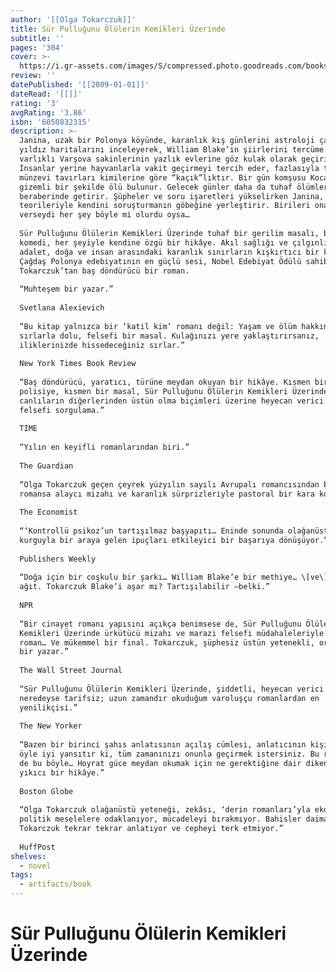 ```yaml
---
author: '[[Olga Tokarczuk]]'
title: Sür Pulluğunu Ölülerin Kemikleri Üzerinde
subtitle: ''
pages: '304'
cover: >-
  https://i.gr-assets.com/images/S/compressed.photo.goodreads.com/books/1580728297l/50720738._SY475_.jpg
review: ''
datePublished: '[[2009-01-01]]'
dateRead: '[[]]'
rating: '3'
avgRating: '3.86'
isbn: '6050832315'
description: >-
  Janina, uzak bir Polonya köyünde, karanlık kış günlerini astroloji çalışarak,
  yıldız haritalarını inceleyerek, William Blake’in şiirlerini tercüme ederek ve
  varlıklı Varşova sakinlerinin yazlık evlerine göz kulak olarak geçirir.
  İnsanlar yerine hayvanlarla vakit geçirmeyi tercih eder, fazlasıyla tuhaf ve
  münzevi tavırları kimilerine göre “kaçık”lıktır. Bir gün komşusu Koca Ayak
  gizemli bir şekilde ölü bulunur. Gelecek günler daha da tuhaf ölümleri
  beraberinde getirir. Şüpheler ve soru işaretleri yükselirken Janina, tuhaf
  teorileriyle kendini soruşturmanın göbeğine yerleştirir. Birileri ona kulak
  verseydi her şey böyle mi olurdu oysa…  
    
  Sür Pulluğunu Ölülerin Kemikleri Üzerinde tuhaf bir gerilim masalı, bir kara
  komedi, her şeyiyle kendine özgü bir hikâye. Akıl sağlığı ve çılgınlık, suç ve
  adalet, doğa ve insan arasındaki karanlık sınırların kışkırtıcı bir keşfi.
  Çağdaş Polonya edebiyatının en güçlü sesi, Nobel Edebiyat Ödülü sahibi Olga
  Tokarczuk’tan baş döndürücü bir roman.  
    
  “Muhteşem bir yazar.”  
    
  Svetlana Alexievich  
    
  “Bu kitap yalnızca bir ‘katil kim’ romanı değil: Yaşam ve ölüm hakkında,
  sırlarla dolu, felsefi bir masal. Kulağınızı yere yaklaştırırsanız,
  iliklerinizde hissedeceğiniz sırlar.”  
    
  New York Times Book Review  
    
  “Baş döndürücü, yaratıcı, türüne meydan okuyan bir hikâye. Kısmen bir
  polisiye, kısmen bir masal, Sür Pulluğunu Ölülerin Kemikleri Üzerinde, bazı
  canlıların diğerlerinden üstün olma biçimleri üzerine heyecan verici bir
  felsefi sorgulama.”  
    
  TIME  
    
  “Yılın en keyifli romanlarından biri.”  
    
  The Guardian  
    
  “Olga Tokarczuk geçen çeyrek yüzyılın sayılı Avrupalı romancısından biri. Bu
  romansa alaycı mizahı ve karanlık sürprizleriyle pastoral bir kara komedi.”  
    
  The Economist  
    
  “‘Kontrollü psikoz’un tartışılmaz başyapıtı… Eninde sonunda olağanüstü bir
  kurguyla bir araya gelen ipuçları etkileyici bir başarıya dönüşüyor.”  
    
  Publishers Weekly  
    
  “Doğa için bir coşkulu bir şarkı… William Blake’e bir methiye… \[ve\] bir tür
  ağıt. Tokarczuk Blake’i aşar mı? Tartışılabilir –belki.”  
    
  NPR  
    
  “Bir cinayet romanı yapısını açıkça benimsese de, Sür Pulluğunu Ölülerin
  Kemikleri Üzerinde ürkütücü mizahı ve marazi felsefi müdahaleleriyle özgün bir
  roman… Ve mükemmel bir final. Tokarczuk, şüphesiz üstün yetenekli, orijinal
  bir yazar.”  
    
  The Wall Street Journal  
    
  “Sür Pulluğunu Ölülerin Kemikleri Üzerinde, şiddetli, heyecan verici ve özel,
  neredeyse tarifsiz; uzun zamandır okuduğum varoluşçu romanlardan en
  yenilikçisi.”  
    
  The New Yorker  
    
  “Bazen bir birinci şahıs anlatısının açılış cümlesi, anlatıcının kişiliğini
  öyle iyi yansıtır ki, tüm zamanınızı onunla geçirmek istersiniz. Bu roman için
  de bu böyle… Hoyrat güce meydan okumak için ne gerektiğine dair dikenli ve
  yıkıcı bir hikâye.”  
    
  Boston Globe  
    
  “Olga Tokarczuk olağanüstü yeteneği, zekâsı, ‘derin romanları’yla ekolojik ve
  politik meselelere odaklanıyor, mücadeleyi bırakmıyor. Bahisler daima yüksek,
  Tokarczuk tekrar tekrar anlatıyor ve cepheyi terk etmiyor.”  
    
  HuffPost
shelves:
  - novel
tags:
  - artifacts/book
---
```

#  Sür Pulluğunu Ölülerin Kemikleri Üzerinde
